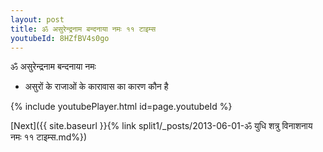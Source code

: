 ```yaml
---
layout: post
title: ॐ असुरेन्द्रनाम बन्दनाया नमः ११ टाइम्स
youtubeId: 8HZfBV4s0go
---
```

 
 
 ॐ असुरेन्द्रनाम बन्दनाया नमः  
 
 -  असुरों के राजाओं के कारावास का कारण कौन है 
 
  
 
  
 
 
 
 
 
 


{% include youtubePlayer.html id=page.youtubeId %}
 
[Next]({{ site.baseurl }}{% link  split1/_posts/2013-06-01-ॐ युधि शत्रु विनाशनाय नमः ११ टाइम्स.md%})
 
